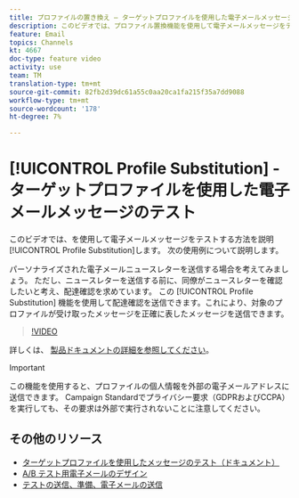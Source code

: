 ```yaml
---
title: プロファイルの置き換え — ターゲットプロファイルを使用した電子メールメッセージのテスト
description: このビデオでは、プロファイル置換機能を使用して電子メールメッセージをテストする方法を説明します。
feature: Email
topics: Channels
kt: 4667
doc-type: feature video
activity: use
team: TM
translation-type: tm+mt
source-git-commit: 82fb2d39dc61a55c0aa20ca1fa215f35a7dd9088
workflow-type: tm+mt
source-wordcount: '178'
ht-degree: 7%

---
```



# [!UICONTROL Profile Substitution] - ターゲットプロファイルを使用した電子メールメッセージのテスト

このビデオでは、を使用して電子メールメッセージをテストする方法を説明 [!UICONTROL Profile Substitution]します。 次の使用例について説明します。

パーソナライズされた電子メールニュースレターを送信する場合を考えてみましょう。 ただし、ニュースレターを送信する前に、同僚がニュースレターを確認したいと考え、配達確認を求めています。 この [!UICONTROL Profile Substitution] 機能を使用して配達確認を送信できます。これにより、対象のプロファイルが受け取ったメッセージを正確に表したメッセージを送信できます。

>[!VIDEO](https://video.tv.adobe.com/v/32368?quality=12)

詳しくは、 [製品ドキュメントの詳細を参照してください](https://docs.adobe.com/content/help/en/campaign-standard/using/testing-and-sending/preparing-and-testing-messages/testing-messages-using-target.html)。

>[!IMPORTANT]
>
>この機能を使用すると、プロファイルの個人情報を外部の電子メールアドレスに送信できます。 Campaign Standardでプライバシー要求（GDPRおよびCCPA）を実行しても、その要求は外部で実行されないことに注意してください。

## その他のリソース

* [ターゲットプロファイルを使用したメッセージのテスト（ドキュメント）](https://docs.adobe.com/content/help/en/campaign-standard/using/testing-and-sending/preparing-and-testing-messages/testing-messages-using-target.html)
* [A/B テスト用電子メールのデザイン](/help/communication-channels/email/a-b-testing.md)
* [テストの送信、準備、電子メールの送信](/help/communication-channels/email/sending-test-preparing-sending-email.md)
